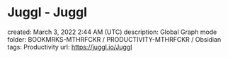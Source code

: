 # Juggl - Juggl

created: March 3, 2022 2:44 AM (UTC)
description: Global Graph mode
folder: BOOKMRKS-MTHRFCKR / PRODUCTIVITY-MTHRFCKR / Obsidian
tags: Productivity
url: https://juggl.io/Juggl